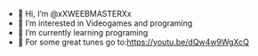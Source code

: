 - 👋 Hi, I’m @xXWEEBMASTERXx
- 👀 I’m interested in Videogames and programing
- 🌱 I’m currently learning programing
- 🎵 For some great tunes go to:https://youtu.be/dQw4w9WgXcQ
<!---
xXWEEBMASTERXx/xXWEEBMASTERXx is a ✨ special ✨ repository because its `README.md` (this file) appears on your GitHub profile.
You can click the Preview link to take a look at your changes.
--->
